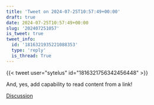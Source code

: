 ```yaml
---
title: 'Tweet on 2024-07-25T10:57:49+00:00'
draft: true
date: 2024-07-25T10:57:49+00:00
slug: '202407251057'
is_tweet: true
tweet_info:
  id: '1816321935221088353'
  type: 'reply'
  is_thread: True
---
```




{{< tweet user="sytelus" id="1816321756342456448" >}}

And, yes, add capability to read content from a link!

[Discussion](https://x.com/sytelus/status/1816321935221088353)
